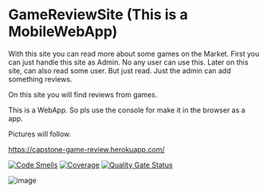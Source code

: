 # GameReviewSite (This is a MobileWebApp)

With this site you can read more about some games on the Market. 
First you can just handle this site as Admin. No any user can use this. 
Later on this site, can also read some user. But just read. Just the admin can add something reviews.

On this site you will find reviews from games.

This is a WebApp. So pls use the console for make it in the browser as a app.

Pictures will follow.

https://capstone-game-review.herokuapp.com/


[![Code Smells](https://sonarcloud.io/api/project_badges/measure?project=gadenko_GameReviewSite_backend&metric=code_smells)](https://sonarcloud.io/summary/new_code?id=gadenko_GameReviewSite_backend)
[![Coverage](https://sonarcloud.io/api/project_badges/measure?project=gadenko_GameReviewSite_backend&metric=coverage)](https://sonarcloud.io/summary/new_code?id=gadenko_GameReviewSite_backend)
[![Quality Gate Status](https://sonarcloud.io/api/project_badges/measure?project=gadenko_GameReviewSite_backend&metric=alert_status)](https://sonarcloud.io/summary/new_code?id=gadenko_GameReviewSite_backend)

![image](https://user-images.githubusercontent.com/102051504/170991505-acb17387-2bff-46c4-b572-fd6e51a0c052.png)
